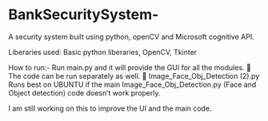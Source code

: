 # BankSecuritySystem-
A security system built using python, openCV and Microsoft cognitive API.

Liberaries used:
Basic python liberaries,
OpenCV,
Tkinter

How to run:-
Run main.py and it will provide the GUI for all the modules.  The code can be run separately as well.  Image_Face_Obj_Detection (2).py Runs best on UBUNTU if the main 
Image_Face_Obj_Detection.py (Face and Object detection) code doesn’t work properly.

I am still working on this to improve the UI and the main code.
